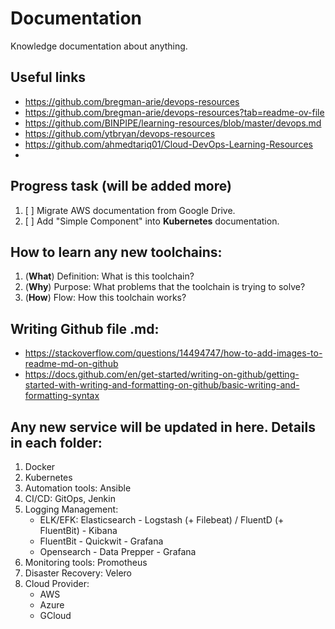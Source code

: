 # Documentation
Knowledge documentation about anything.

## Useful links
- https://github.com/bregman-arie/devops-resources
- https://github.com/bregman-arie/devops-resources?tab=readme-ov-file
- https://github.com/BINPIPE/learning-resources/blob/master/devops.md
- https://github.com/ytbryan/devops-resources
- https://github.com/ahmedtariq01/Cloud-DevOps-Learning-Resources
- 

## Progress task (will be added more)
1. [ ] Migrate AWS documentation from Google Drive.
2. [ ] Add "Simple Component" into **Kubernetes** documentation. 

## How to learn any new toolchains:
1. (**What**) Definition: What is this toolchain?
2. (**Why**) Purpose: What problems that the toolchain is trying to solve?
3. (**How**) Flow: How this toolchain works?

## Writing Github file .md:
- https://stackoverflow.com/questions/14494747/how-to-add-images-to-readme-md-on-github
- https://docs.github.com/en/get-started/writing-on-github/getting-started-with-writing-and-formatting-on-github/basic-writing-and-formatting-syntax

## Any new service will be updated in here. Details in each folder:
1. Docker
2. Kubernetes
3. Automation tools: Ansible
4. CI/CD: GitOps, Jenkin
5. Logging Management:
    - ELK/EFK: Elasticsearch - Logstash (+ Filebeat) / FluentD (+ FluentBit) - Kibana
    - FluentBit - Quickwit - Grafana
    - Opensearch - Data Prepper - Grafana
6. Monitoring tools: Promotheus
7. Disaster Recovery: Velero
8. Cloud Provider:
    - AWS
    - Azure
    - GCloud

